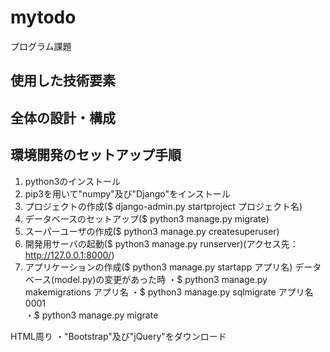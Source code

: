 # mytodo
プログラム課題
## 使用した技術要素

## 全体の設計・構成

## 環境開発のセットアップ手順
1. python3のインストール
2. pip3を用いて"numpy"及び"Django"をインストール
3. プロジェクトの作成($ django-admin.py startproject プロジェクト名)
4. データベースのセットアップ($ python3 manage.py migrate)
5. スーパーユーザの作成($ python3 manage.py createsuperuser)
6. 開発用サーバの起動($ python3 manage.py runserver)(アクセス先：http://127.0.0.1:8000/)
7. アプリケーションの作成($ python3 manage.py startapp アプリ名)
データベース(model.py)の変更があった時
・$ python3 manage.py makemigrations アプリ名
・$ python3 manage.py sqlmigrate アプリ名 0001  
・$ python3 manage.py migrate

HTML周り
・"Bootstrap"及び"jQuery"をダウンロード
